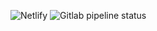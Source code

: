 ![Netlify](https://img.shields.io/netlify/ee3360ee-f2bf-4904-88fa-25342ccb44a6?label=SciOly%20Deploy&logo=netlify&style=for-the-badge)
![Gitlab pipeline status](https://img.shields.io/gitlab/pipeline/luke2m/Science-project/master?label=Science%20Project&logo=gitlab&style=for-the-badge)
